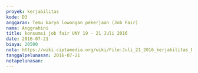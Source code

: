 ```yaml
---
proyek: kerjabilitas
kode: D3
anggaran: Temu karya lowongan pekerjaan (Job Fair)
nama: Anggrahini
title: konsumsi job fair UNY 19 - 21 Juli 2016
date: 2016-07-21
biaya: 20500
nota: https://wiki.ciptamedia.org/wiki/File:Juli_21_2016_kerjabilitas_D3_snack_jobfair_inok.jpg
tanggalpelunasan: 2016-07-21
notapelunasan:
---
```

